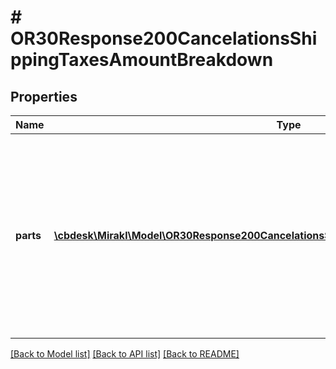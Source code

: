 # # OR30Response200CancelationsShippingTaxesAmountBreakdown

## Properties

Name | Type | Description | Notes
------------ | ------------- | ------------- | -------------
**parts** | [**\cbdesk\Mirakl\Model\OR30Response200CancelationsShippingTaxesAmountBreakdownParts[]**](OR30Response200CancelationsShippingTaxesAmountBreakdownParts.md) | The parts which constitute the total amount. &lt;br/&gt;Each part can have different invoicing rules. The sum of the amount of each part is equal to the total amount. Multiple parts can be returned in tax mode TAX_INCLUDED. | [optional]

[[Back to Model list]](../../README.md#models) [[Back to API list]](../../README.md#endpoints) [[Back to README]](../../README.md)
